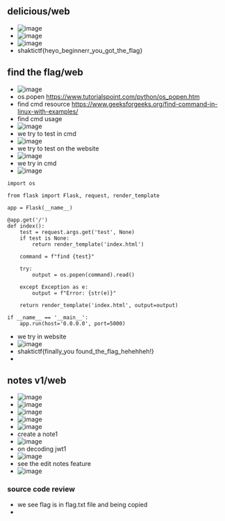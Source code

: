 ## delicious/web
- ![image](https://github.com/m0wn1ka/ctf_writeups/assets/127676379/3e9f8dd5-83f6-4628-a695-48c51d3ac474)
- ![image](https://github.com/m0wn1ka/ctf_writeups/assets/127676379/05b59a96-d01e-4cad-aa0e-1976ce365a8c)
- ![image](https://github.com/m0wn1ka/ctf_writeups/assets/127676379/4c7fa682-8842-4712-a3d4-035ab27fad5d)
- shaktictf{heyo_beginnerr_you_got_the_flag}


## find the flag/web
- ![image](https://github.com/m0wn1ka/ctf_writeups/assets/127676379/037ac7b7-e6f4-4857-9c00-fcafc6731448)
- os.popen https://www.tutorialspoint.com/python/os_popen.htm
- find cmd resource https://www.geeksforgeeks.org/find-command-in-linux-with-examples/
- find cmd usage
- ![image](https://github.com/m0wn1ka/ctf_writeups/assets/127676379/7341fe59-e430-4b96-b774-ef2b355f8e99)
- we try to test in cmd
- ![image](https://github.com/m0wn1ka/ctf_writeups/assets/127676379/e9594348-1367-4a0a-a086-4d392b7a4e1d)
- we try to test on the website
- ![image](https://github.com/m0wn1ka/ctf_writeups/assets/127676379/b450ab9f-c1f7-4d84-9ec3-9ed7a57aae7c)
- we try in cmd
- ![image](https://github.com/m0wn1ka/ctf_writeups/assets/127676379/38a28775-d0d6-438f-aea6-9ee6cc73ca4a)
```
import os

from flask import Flask, request, render_template

app = Flask(__name__)

@app.get('/')
def index():
    test = request.args.get('test', None)
    if test is None:
        return render_template('index.html')

    command = f"find {test}"

    try:
        output = os.popen(command).read()

    except Exception as e:
        output = f"Error: {str(e)}"

    return render_template('index.html', output=output)

if __name__ == '__main__':
    app.run(host='0.0.0.0', port=5000)

```
- we try in website
- ![image](https://github.com/m0wn1ka/ctf_writeups/assets/127676379/ec1ea4ce-f899-450d-b3ab-618709fa7e1c)
- shaktictf{finally_you found_the_flag_hehehheh!}
-
## notes v1/web
- ![image](https://github.com/m0wn1ka/ctf_writeups/assets/127676379/c4276ffe-1d31-4c0f-9837-49a505d9c806)
- ![image](https://github.com/m0wn1ka/ctf_writeups/assets/127676379/a7c3a68f-9420-4ac4-a8e2-01199e1ccdce)
- ![image](https://github.com/m0wn1ka/ctf_writeups/assets/127676379/d6800361-de4f-4516-9d40-6b3f1e54dd97)
- ![image](https://github.com/m0wn1ka/ctf_writeups/assets/127676379/a67729dc-497c-4254-a9bf-b28d04e702eb)
- ![image](https://github.com/m0wn1ka/ctf_writeups/assets/127676379/2dba1024-4e19-4dc1-a666-8a4c240d5032)
- create a note1
- ![image](https://github.com/m0wn1ka/ctf_writeups/assets/127676379/7e5fad27-3a2d-4f41-b384-167a169ff980)
- on decoding jwt1
- ![image](https://github.com/m0wn1ka/ctf_writeups/assets/127676379/f71bd88b-0439-4d19-8766-e7f5b1c24b7a)
- see the edit notes feature
- ![image](https://github.com/m0wn1ka/ctf_writeups/assets/127676379/6485e38b-710b-4da6-804b-131414dfb3c4)
### source code review
- we see flag is in flag.txt file and being copied
- 






